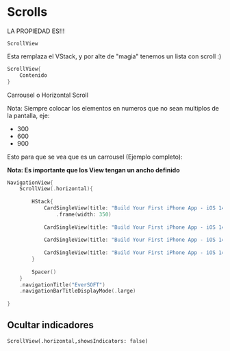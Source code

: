 # Scrolls

LA PROPIEDAD ES!!!

```ScrollView```

Esta remplaza el VStack, y por alte de "magia" tenemos un lista con scroll :) 

```swift
ScrollView{
	Contenido
}
```

Carrousel o Horizontal Scroll

Nota: Siempre colocar los elementos en numeros que no sean multiplos de la pantalla, eje: 

- 300
- 600
- 900

Esto para que se vea que es un carrousel (Ejemplo completo):

<strong>Nota: Es importante que los View tengan un ancho definido</strong>

```swift
NavigationView{
	ScrollView(.horizontal){
		
		HStack{
			CardSingleView(title: "Build Your First iPhone App - iOS 14 Apps Using Swift 5", img: "est-1", author: "Ever Cuevas")
				.frame(width: 350)
		
			CardSingleView(title: "Build Your First iPhone App - iOS 14 Apps Using Swift 5", img: "est-2", author: "Beatriz de Cuevas").frame(width: 350)
		
			CardSingleView(title: "Build Your First iPhone App - iOS 14 Apps Using Swift 5", img: "est-3", author: "Beatriz de Cuevas").frame(width: 350)
		
			CardSingleView(title: "Build Your First iPhone App - iOS 14 Apps Using Swift 5", img: "est-4", author: "Beatriz de Cuevas").frame(width: 350)
		}
		
		Spacer()
	}
	.navigationTitle("EverSOFT")
	.navigationBarTitleDisplayMode(.large)
	
}
```

## Ocultar indicadores

```
ScrollView(.horizontal,showsIndicators: false)
```